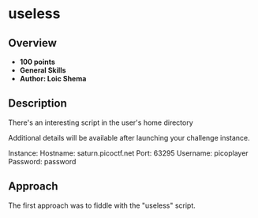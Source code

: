 # useless

## Overview
- **100 points**
- **General Skills**
- **Author: Loic Shema**

## Description
There's an interesting script in the user's home directory

Additional details will be available after launching your challenge instance.

Instance:
Hostname: saturn.picoctf.net
Port:     63295
Username: picoplayer
Password: password

## Approach
The first approach was to fiddle with the "useless" script.
```
```
